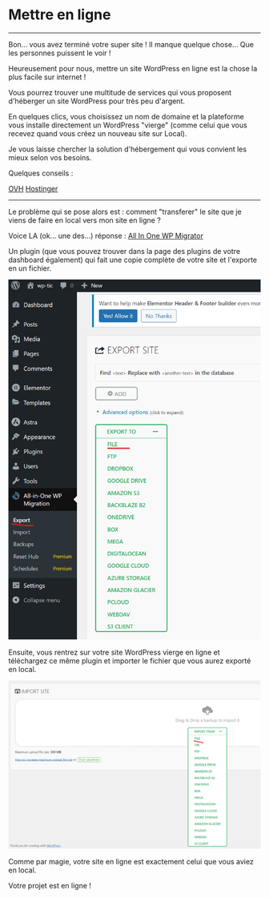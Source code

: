 # Mettre en ligne

---

Bon... vous avez terminé votre super site !
Il manque quelque chose... Que les personnes puissent le voir !

Heureusement pour nous, mettre un site WordPress en ligne est la chose la plus facile sur internet !

Vous pourrez trouver une multitude de services qui vous proposent d'héberger un site WordPress pour très peu d'argent.

En quelques clics, vous choisissez un nom de domaine et la plateforme vous installe directement un WordPress "vierge" (comme celui que vous recevez quand vous créez un nouveau site sur Local).

Je vous laisse chercher la solution d'hébergement qui vous convient les mieux selon vos besoins.

Quelques conseils :

[OVH](<https://www.ovhcloud.com/fr/web-hosting/wordpress-hosting/?at_medium=sl&at_platform=google&at_campaign=AdWords&at_creation=noi_ovh_fr_se_web_hosting_offensive_generic(01-20%Hebergement20%Wordpress)&at_variant=661413779908&at_network=search&at_term=h%C3%A9bergement%20sp%C3%A9cialis%C3%A9%20wordpress&gad_source=1&gclid=Cj0KCQjwwO20BhCJARIsAAnTIVSl1oARVJwXjJOniuAjJ4VVKpU_xnWlW6NUpDSHzyB4prhbr6gctN8aAnTYEALw_wcB>)
[Hostinger](https://www.hostinger.fr/hebergement-wordpress?utm_campaign=Generic-Hosting-WordPress|NT:Se|LO:FR&utm_medium=ppc&gad_source=1&gclid=Cj0KCQjwwO20BhCJARIsAAnTIVR-Qj9geWnF--ofMw3NK1FOVfIvu-FLsCAR0oc5yRluxI8J08HBA2IaAnW1EALw_wcB)

---

Le problème qui se pose alors est : comment "transferer" le site que je viens de faire en local vers mon site en ligne ?

Voice LA (ok... une des...) réponse : [All In One WP Migrator](https://servmask.com/)

Un plugin (que vous pouvez trouver dans la page des plugins de votre dashboard également) qui fait une copie complète de votre site et l'exporte en un fichier.

![alt text](image.png)

Ensuite, vous rentrez sur votre site WordPress vierge en ligne et téléchargez ce même plugin et importer le fichier que vous aurez exporté en local.

![alt text](image-1.png)

Comme par magie, votre site en ligne est exactement celui que vous aviez en local.

Votre projet est en ligne !
